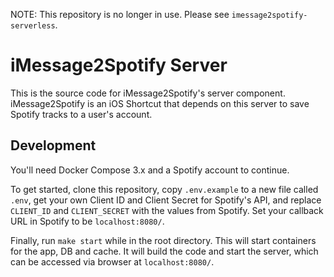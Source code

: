 NOTE: This repository is no longer in use. Please see `imessage2spotify-serverless`.

# iMessage2Spotify Server

This is the source code for iMessage2Spotify's server component. iMessage2Spotify is an iOS Shortcut that depends on this server to save Spotify tracks to a user's account.

## Development

You'll need Docker Compose 3.x and a Spotify account to continue.

To get started, clone this repository, copy `.env.example` to a new file called `.env`, get your own Client ID and Client Secret for Spotify's API, and replace `CLIENT_ID` and `CLIENT_SECRET` with the values from Spotify. Set your callback URL in Spotify to be `localhost:8080/`.

Finally, run `make start` while in the root directory. This will start containers for the app, DB and cache. It will build the code and start the server, which can be accessed via browser at `localhost:8080/`.
